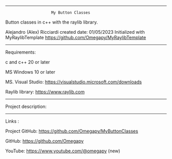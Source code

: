 -----------------------------------------------------------------------------------------------------------------------------

						My Button Classes

Button classes in c++ with the raylib library.

Alejandro (Alex) Ricciardi
created date: 01/05/2023
Initialized with MyRaylibTemplate
https://github.com/Omegapy/MyRaylibTemplate

-----------------------------------------------------------------------------------------------------------------------------
Requirements:

c and c++ 20 or later

MS Windows 10 or later 

MS. Visual Studio: https://visualstudio.microsoft.com/downloads

Raylib library: https://www.raylib.com

-----------------------------------------------------------------------------------------------------------------------------
Project description:


-----------------------------------------------------------------------------------------------------------------------------

Links  :

Project GitHub: https://github.com/Omegapy/MyButtonClasses

GitHub: https://github.com/Omegapy

YouTube: https://www.youtube.com/@omegapy (new)

